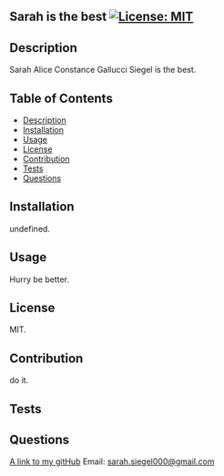 ## Sarah is the best [![License: MIT](https://img.shields.io/badge/License-MIT-yellow.svg)](https://opensource.org/licenses/MIT)


## Description
Sarah Alice Constance Gallucci Siegel is the best.

## Table of Contents
- [Description](#description)
- [Installation](#installation)
- [Usage](#usage)
- [License](#license)
- [Contribution](#contribution)
- [Tests](#tests)
- [Questions](#questions)

## Installation
undefined.

## Usage
Hurry be better.

## License
MIT.

## Contribution
do it.

## Tests

## Questions
[A link to my gitHub](https://github.com/sarsieg)
Email: sarah.siegel000@gmail.com